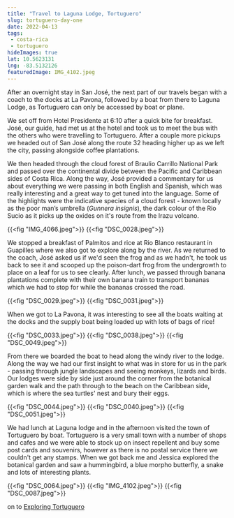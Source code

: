 ```yaml
---
title: "Travel to Laguna Lodge, Tortuguero"
slug: tortuguero-day-one
date: 2022-04-13
tags: 
 - costa-rica
 - tortuguero
hideImages: true
lat: 10.5623131
lng: -83.5132126
featuredImage: IMG_4102.jpeg
---
```


After an overnight stay in San José, the next part of our travels began with a coach to the docks at La Pavona, followed by a boat from there to Laguna Lodge, as Tortuguero can only be accessed by boat or plane. 

We set off from Hotel Presidente at 6:10 after a quick bite for breakfast. José, our guide, had met us at the hotel and took us to meet the bus with the others who were travelling to Tortuguero. After a couple more pickups we headed out of San José along the route 32 heading higher up as we left the city, passing alongside coffee plantations. 

<!--more-->
We then headed through the cloud forest of Braulio Carrillo National Park and passed over the continental divide between the Pacific and Caribbean sides of Costa Rica. Along the way, José provided a commentary for us about everything we were passing in both English and Spanish, which was really interesting and a great way to get tuned into the language. Some of the highlights were the indicative species of a cloud forest - known locally as the poor man’s umbrella (_Gunnera insignis_), the dark colour of the Rio Sucio as it picks up the oxides on it's route from the Irazu volcano.

{{<fig "IMG_4066.jpeg">}}
{{<fig "DSC_0028.jpeg">}}


We stopped a breakfast of Palmitos and rice at Rio Blanco restaurant in Guapilles where we also got to explore along by the river.  As we returned to the coach, José asked us if we'd seen the frog and as we hadn't, he took us back to see it and scooped up the poison-dart frog from the undergrowth to place on a leaf for us to see clearly. After lunch, we passed through banana plantations complete with their own banana train to transport bananas which we had to stop for while the bananas crossed the road. 

 {{<fig "DSC_0029.jpeg">}}
 {{<fig "DSC_0031.jpeg">}}

When we got to La Pavona, it was interesting to see all the boats waiting at the docks and the supply boat being loaded up with lots of bags of rice!

 {{<fig "DSC_0033.jpeg">}}
 {{<fig "DSC_0038.jpeg">}}
 {{<fig "DSC_0049.jpeg">}}

From there we boarded the boat to head along the windy river to the lodge. Along the way we had our first insight to what was in store for us in the park - passing through jungle landscapes and seeing monkeys, lizards and birds. Our lodges were side by side just around the corner from the botanical garden walk and the path through to the beach on the Caribbean side, which is where the sea turtles' nest and bury their eggs.

 {{<fig "DSC_0044.jpeg">}}
 {{<fig "DSC_0040.jpeg">}}
 {{<fig "DSC_0051.jpeg">}}
  
We had lunch at Laguna lodge and in the afternoon visited the town of Tortuguero by boat.  Tortuguero is a very small town with a number of shops and cafes and we were able to stock up on insect repellent and buy some post cards and souvenirs, however as there is no postal service there we couldn't get any stamps. When we got back me and Jessica explored the botanical garden and saw a hummingbird, a blue morpho butterfly, a snake and lots of interesting plants. 

{{<fig "DSC_0064.jpeg">}}
{{<fig "IMG_4102.jpeg">}}
{{<fig "DSC_0087.jpeg">}}
 
<i class="fa fa-arrow-right"></i> on to <a href="/blog/2022/tortuguero-day-two">Exploring Tortuguero</a>
